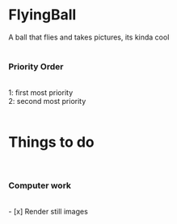 # FlyingBall
A ball that flies and takes pictures, its kinda cool<br/>
<br/>
<h3>Priority Order</h3><br/>
1: first most priority <br/>
2: second most priority<br/>

<br/>
<h1>Things to do</h1>
<br/>
<h3>Computer work</h3><br/>
- [x] Render still images
